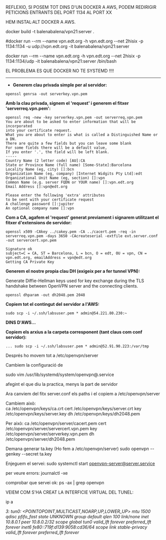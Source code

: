 
REFLEXIO, SI POSEM TOT DINS D'UN DOCKER A AWS, PODEM REDIRIGIR PETICIONS ENTRANTS DEL PORT 1134 AL PORT XX  

HEM INSTAL·ALT DOCKER A AWS.

docker build -t balenabalena/vpn21:server .

#docker run --rm --name vpn.edt.org -h vpn.edt.org --net 2hisix -p 1134:1134 -u udp://vpn.edt.org -it balenabalena/vpn21:server

docker run --rm --name vpn.edt.org -h vpn.edt.org --net 2hisix -p 1134:1134/udp -it balenabalena/vpn21:server /bin/bash


EL PROBLEMA ES QUE DOCKER NO TE SYSTEMD !!!!

-----------------------------------------------------------------------

* **Generem clau privada simple per al servidor:**
```
openssl genrsa -out serverkey.vpn.pem
```

**Amb la clau privada, signem el 'request' i generem el fitxer 'serverreq.vpn.pem':**
```
openssl req -new -key serverkey.vpn.pem -out serverreq.vpn.pem
You are about to be asked to enter information that will be incorporated
into your certificate request.
What you are about to enter is what is called a Distinguished Name or a DN.
There are quite a few fields but you can leave some blank
For some fields there will be a default value,
If you enter '.', the field will be left blank.
-----
Country Name (2 letter code) [AU]:CA
State or Province Name (full name) [Some-State]:Barcelona
Locality Name (eg, city) []:bcn
Organization Name (eg, company) [Internet Widgits Pty Ltd]:edt
Organizational Unit Name (eg, section) []:vpn
Common Name (e.g. server FQDN or YOUR name) []:vpn.edt.org
Email Address []:vpn@edt.org

Please enter the following 'extra' attributes
to be sent with your certificate request
A challenge password []:jupiter
An optional company name []:vpn
```

**Com a CA, agafem el 'request' generat previament i signarem utilitzant el fitxer d'extensions de servidor:**
```
openssl x509 -CAkey ../cakey.pem -CA ../cacert.pem -req -in serverreq.vpn.pem -days 3650 -CAcreateserial -extfile ext.server.conf -out servercert.vpn.pem

Signature ok
subject=C = CA, ST = Barcelona, L = bcn, O = edt, OU = vpn, CN = vpn.edt.org, emailAddress = vpn@edt.org
Getting CA Private Key
```
**Generem el nostre propia clau DH (exigeix per a fer tunnel VPN):**

Generate Diffie-Hellman keys used for key exchange during the TLS handshake between OpenVPN server and the connecting clients.
```
openssl dhparam -out dh2048.pem 2048
```

**Copiem tot el contingut del servidor a l'AWS:**
```
sudo scp -i ~/.ssh/labsuser.pem * admin@54.221.80.230:~
```

**DINS D'AWS...**

**Copiem els arxius a la carpeta corresponent (tant claus com conf servidor):**
```
... sudo scp -i ~/.ssh/labsuser.pem * admin@52.91.90.223:/var/tmp
```

Després ho movem tot a /etc/openvpn/server

Cambiem la configuració de
 
sudo vim /usr/lib/systemd/system/openvpn@.service

afegint el que diu la practica, menys la part de servidor

Ara canviem del fitx server.conf els paths i el copiem a /etc/openvpn/server

Cambiem això:  
 ca /etc/openvpn/keys/ca.crt
 cert /etc/openvpn/keys/server.crt
 key /etc/openvpn/keys/server.key
 dh /etc/openvpn/keys/dh2048.pem

Per això:
 ca /etc/openvpn/server/cacert.pem
 cert /etc/openvpn/server/servercert.vpn.pem
 key /etc/openvpn/server/serverkey.vpn.pem
 dh /etc/openvpn/server/dh2048.pem

Demana generar ta.key (Ho fem a /etc/openvpn/server)
sudo openvpn --genkey --secret ta.key

Enjeguem el servei:
sudo systemctl start openvpn-server@server.service

per veure errors: journalctl -xe

comprobar que servei ok: 
ps -ax | grep openvpn

VEIEM COM S'HA CREAT LA INTERFICIE VIRTUAL DEL TUNEL:

ip a

*3: tun0: <POINTOPOINT,MULTICAST,NOARP,UP,LOWER_UP> mtu 1500 qdisc pfifo_fast state UNKNOWN group default qlen 100
    link/none 
    inet 10.8.0.1 peer 10.8.0.2/32 scope global tun0
       valid_lft forever preferred_lft forever
    inet6 fe80::719f:d139:9058:cd36/64 scope link stable-privacy 
       valid_lft forever preferred_lft forever*

